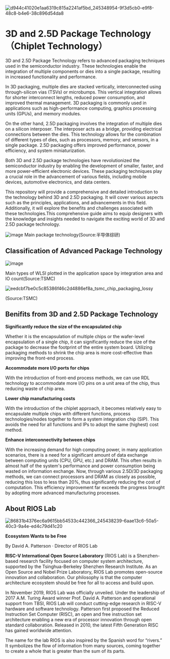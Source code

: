 ![d944c41020e1aa6319c815a2241af5bd_245348954-9f3d5cb0-e9f8-48c8-b4e6-38c896d54da8](https://github.com/RIOSMPW/3DPackageTech/assets/100336131/4b35880e-241c-4639-b721-54ec10023766)


# 3D and 2.5D Package Technology（Chiplet Technology）
3D and 2.5D Package Technology refers to advanced packaging techniques used in the semiconductor industry. These technologies enable the integration of multiple components or dies into a single package, resulting in increased functionality and performance.

In 3D packaging, multiple dies are stacked vertically, interconnected using through-silicon vias (TSVs) or microbumps. This vertical integration allows for shorter interconnect lengths, reduced power consumption, and improved thermal management. 3D packaging is commonly used in applications such as high-performance computing, graphics processing units (GPUs), and memory modules.

On the other hand, 2.5D packaging involves the integration of multiple dies on a silicon interposer. The interposer acts as a bridge, providing electrical connections between the dies. This technology allows for the combination of different types of dies, such as processors, memory, and sensors, in a single package. 2.5D packaging offers improved performance, power efficiency, and system miniaturization.


Both 3D and 2.5D package technologies have revolutionized the semiconductor industry by enabling the development of smaller, faster, and more power-efficient electronic devices. These packaging techniques play a crucial role in the advancement of various fields, including mobile devices, automotive electronics, and data centers.

This repository will provide a comprehensive and detailed introduction to the technology behind 3D and 2.5D packaging. It will cover various aspects such as the principles, applications, and advancements in this field. Additionally, it will explore the benefits and challenges associated with these technologies.This comprehensive guide aims to equip designers with the knowledge and insights needed to navigate the exciting world of 3D and 2.5D package technology.

![image](https://github.com/RIOSMPW/3DPackageTech/assets/100336131/cdf6ecde-63f6-407d-816f-48c36d177b33)
Main package technology(Source:半导体综研)

## Classification of Advanced Package Technology


![image](https://github.com/RIOSMPW/3DPackageTech/assets/100336131/ac749cb4-f583-4111-90d7-a313d8cf2c4c)

Main types of WLSI plotted in the application space by integration area and IO count(Source:TSMC)


![eedcbf7be0c5c85386f46c2d4886ef8a_tsmc_chip_packaging_lossy](https://github.com/RIOSMPW/3DPackageTech/assets/100336131/2bc3f47c-6d59-454c-9e9e-88861dd064ea)

(Source:TSMC)


## Benifits from 3D and 2.5D Package Technology

**Significantly reduce the size of the encapsulated chip**

Whether it is the encapsulation of multiple chips or the wafer-level encapsulation of a single chip, it can significantly reduce the size of the package to decrease the footprint of the entire system board. Utilizing packaging methods to shrink the chip area is more cost-effective than improving the front-end process.

**Accommodate more I/O ports for chips**

With the introduction of front-end process methods, we can use RDL technology to accommodate more I/O pins on a unit area of the chip, thus reducing waste of chip area.

**Lower chip manufacturing costs**

With the introduction of the chiplet approach, it becomes relatively easy to encapsulate multiple chips with different functions, process technologies/nodes together to form a system integration chip (SIP). This avoids the need for all functions and IPs to adopt the same (highest) cost method.

**Enhance interconnectivity between chips**

With the increasing demand for high computing power, in many application scenarios, there is a need for a significant amount of data exchange between computing units (CPU, GPU, etc.) and DRAM. This often results in almost half of the system's performance and power consumption being wasted on information exchange. Now, through various 2.5D/3D packaging methods, we can connect processors and DRAM as closely as possible, reducing this loss to less than 20%, thus significantly reducing the cost of computation. This efficiency improvement far exceeds the progress brought by adopting more advanced manufacturing processes.


## About RIOS Lab
![86831b4376ec6a9615bb54533c442366_245438239-6aae13c6-50a5-40c3-9a4e-ed4c79d41c20](https://github.com/RIOSMPW/3DPackageTech/assets/100336131/b716a57a-4983-460a-ad13-7c52e89283e5)



**Ecosystem Wants to be Free**

By David A. Patterson · Director of RIOS Lab

**RISC-V International Open Source Laboratory** (RIOS Lab) is a Shenzhen-based research facility focused on computer system architecture, supported by the Tsinghua-Berkeley Shenzhen Research Institute. As an Open Source and Nobel Prize Laboratory, RIOS Lab promotes open-source innovation and collaboration. Our philosophy is that the computer architecture ecosystem should be free for all to access and build upon.

In November 2019, RIOS Lab was officially unveiled. Under the leadership of 2017 A.M. Turing Award winner Prof. David A. Patterson and operational support from TBSI,  RIOS Lab will conduct cutting-edge research in RISC-V hardware and software technology. Patterson first proposed the Reduced Instruction Set Computer (RISC), an open and free instruction set architecture enabling a new era of processor innovation through open standard collaboration. Released in 2010, the latest Fifth Generation RISC has gained worldwide attention.

The name for the lab RIOS is also inspired by the Spanish word for “rivers.” It symbolizes the flow of information from many sources, coming together to create a whole that is greater than the sum of its parts.
